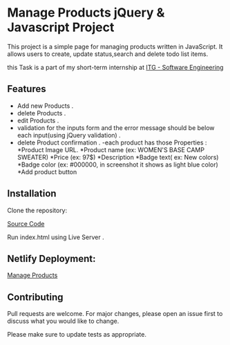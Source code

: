 # Manage Products jQuery & Javascript Project

This project is a simple page for managing products written in JavaScript. It allows users to create, update status,search and delete todo list items.

this Task is a part of my short-term internship at <a href="https://www.itgsoftware.com">ITG - Software Engineering</a>

## Features

- Add new Products .
- delete Products .
- edit Products .
- validation for the inputs form and the error message should be below each input(using jQuery validation) .
- delete Product confirmation .
-each product has those Properties :
*Product Image URL.
*Product name (ex: WOMEN'S BASE CAMP SWEATER)
*Price (ex: 97$)
*Description
*Badge text( ex: New colors)
*Badge color (ex: #000000, in screenshot it shows as light blue color)
*Add product button


## Installation

Clone the repository:

<a href="https://github.com/AsadThafer/manage_products">Source Code</a>

Run index.html using Live Server .

## Netlify Deployment: 

<a href="https://manageproducts.netlify.app">Manage Products </a>


## Contributing

Pull requests are welcome. For major changes, please open an issue first to discuss what you would like to change.

Please make sure to update tests as appropriate.

